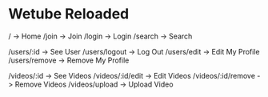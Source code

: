 # Wetube Reloaded

/ -> Home
/join -> Join
/login -> Login
/search -> Search

/users/:id -> See User
/users/logout -> Log Out
/users/edit -> Edit My Profile
/users/remove -> Remove My Profile

/videos/:id -> See Videos 
/videos/:id/edit -> Edit Videos 
/videos/:id/remove -> Remove Videos
/videos/upload -> Upload Video